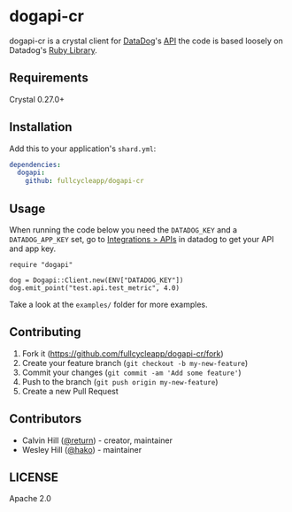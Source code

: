 # dogapi-cr

dogapi-cr is a crystal client for [DataDog](https://www.datadoghq.com)'s [API](https://docs.datadoghq.com/api/) the code is based loosely on Datadog's [Ruby Library](https://github.com/DataDog/dogapi-rb).

## Requirements

Crystal 0.27.0+

## Installation

Add this to your application's `shard.yml`:

```yaml
dependencies:
  dogapi:
    github: fullcycleapp/dogapi-cr
```

## Usage
When running the code below you need the `DATADOG_KEY` and a `DATADOG_APP_KEY` set, go to [Integrations > APIs](https://app.datadoghq.com/account/settings#api) in datadog to get your API and app key.

```crystal
require "dogapi"

dog = Dogapi::Client.new(ENV["DATADOG_KEY"])
dog.emit_point("test.api.test_metric", 4.0)
```

Take a look at the `examples/` folder for more examples.

## Contributing

1. Fork it (<https://github.com/fullcycleapp/dogapi-cr/fork>)
2. Create your feature branch (`git checkout -b my-new-feature`)
3. Commit your changes (`git commit -am 'Add some feature'`)
4. Push to the branch (`git push origin my-new-feature`)
5. Create a new Pull Request

## Contributors

- Calvin Hill ([@return](https://github.com/return)) - creator, maintainer
- Wesley Hill ([@hako](https://github.com/hako)) - maintainer


## LICENSE

Apache 2.0
